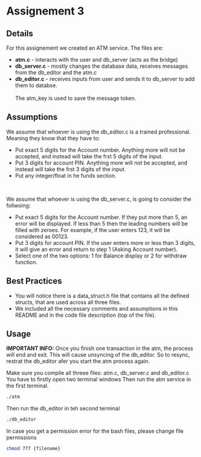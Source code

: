 # Assignement 3
## Details
For this assignement we created an ATM service.
The files are:
* **atm.c** - interacts with the user and db_server (acts as the bridge)
* **db_server.c** - mostly changes the database data, receives messages from the db_editor and the atm.c
* **db_editor.c** - receives inputs from user and sends it to db_server to add them to databse.
<br><br>
The atm_key is used to save the message token.<br>

## Assumptions
We assume that whoever is using the db_editor.c is a trained professional.
Meaning they know that they have to:
* Put exact 5 digits for the Account number. Anything more will not be accepted, and instead will take the frst 5 digits of the input.
* Put 3 digits for account PIN. Anything more will not be accepted, and instead will take the frst 3 digits of the input.
* Put any integer/float in he funds section.
<br>

We assume that whoever is using the db_server.c, is going to consider the follwoing:
* Put exact 5 digits for the Account number. If they put more than 5, an error will be displayed. If less than 5 then the leading numbers will be filled with zeroes. For example, if the user enters 123, it will be considered as 00123.
* Put 3 digits for account PIN. If the user enters more or less than 3 digits, it will give an error and return to step 1 (Asking Account number).
* Select one of the two options: 1 for Balance display or 2 for withdraw function.

## Best Practices
* You will notice there is a data_struct.h file that contains all the defined structs, that are used across all three files.
* We included all the necessary comments and assumptions in this README and in the code file description (top of the file).

## Usage
**IMPORTANT INFO:** Once you finish one transaction in the atm, the process will end and exit. This will cause unsyncing of the db_editor. So to resync, restrat the db_editor afer you start the atm process again.<br>

Make sure you compile all threee files: atm.c, db_server.c and db_editor.c <br>
You have to firstly open two terminal windows
Then run the atm service in the first terminal.
```bash
./atm 
```
Then run the db_editor in teh second terminal
```bash
./db_editor
```

In case you get a permission error for the bash files, please change
file permissions
```bash
chmod 777 {filename}
```
